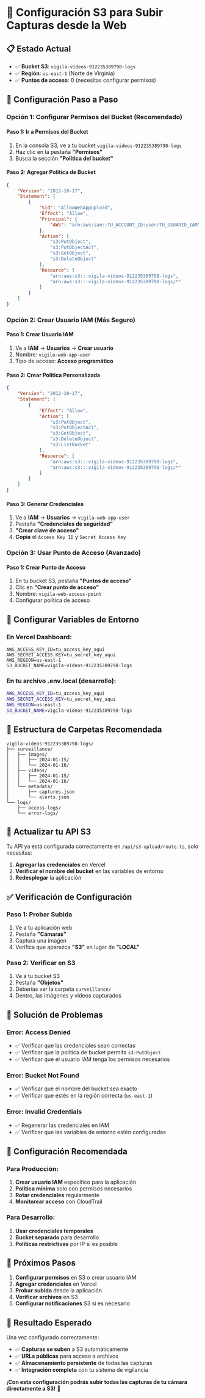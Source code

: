 # 🔧 Configuración S3 para Subir Capturas desde la Web

## 📋 **Estado Actual**
- ✅ **Bucket S3**: `vigila-videos-912235389798-logs`
- ✅ **Región**: `us-east-1` (Norte de Virginia)
- ✅ **Puntos de acceso**: 0 (necesitas configurar permisos)

## 🚀 **Configuración Paso a Paso**

### **Opción 1: Configurar Permisos del Bucket (Recomendado)**

#### **Paso 1: Ir a Permisos del Bucket**
1. En la consola S3, ve a tu bucket `vigila-videos-912235389798-logs`
2. Haz clic en la pestaña **"Permisos"**
3. Busca la sección **"Política del bucket"**

#### **Paso 2: Agregar Política de Bucket**
```json
{
    "Version": "2012-10-17",
    "Statement": [
        {
            "Sid": "AllowWebAppUpload",
            "Effect": "Allow",
            "Principal": {
                "AWS": "arn:aws:iam::TU_ACCOUNT_ID:user/TU_USUARIO_IAM"
            },
            "Action": [
                "s3:PutObject",
                "s3:PutObjectAcl",
                "s3:GetObject",
                "s3:DeleteObject"
            ],
            "Resource": [
                "arn:aws:s3:::vigila-videos-912235389798-logs",
                "arn:aws:s3:::vigila-videos-912235389798-logs/*"
            ]
        }
    ]
}
```

### **Opción 2: Crear Usuario IAM (Más Seguro)**

#### **Paso 1: Crear Usuario IAM**
1. Ve a **IAM** → **Usuarios** → **Crear usuario**
2. Nombre: `vigila-web-app-user`
3. Tipo de acceso: **Acceso programático**

#### **Paso 2: Crear Política Personalizada**
```json
{
    "Version": "2012-10-17",
    "Statement": [
        {
            "Effect": "Allow",
            "Action": [
                "s3:PutObject",
                "s3:PutObjectAcl",
                "s3:GetObject",
                "s3:DeleteObject",
                "s3:ListBucket"
            ],
            "Resource": [
                "arn:aws:s3:::vigila-videos-912235389798-logs",
                "arn:aws:s3:::vigila-videos-912235389798-logs/*"
            ]
        }
    ]
}
```

#### **Paso 3: Generar Credenciales**
1. Ve a **IAM** → **Usuarios** → `vigila-web-app-user`
2. Pestaña **"Credenciales de seguridad"**
3. **"Crear clave de acceso"**
4. **Copia** el `Access Key ID` y `Secret Access Key`

### **Opción 3: Usar Punto de Acceso (Avanzado)**

#### **Paso 1: Crear Punto de Acceso**
1. En tu bucket S3, pestaña **"Puntos de acceso"**
2. Clic en **"Crear punto de acceso"**
3. Nombre: `vigila-web-access-point`
4. Configurar política de acceso

## 🔑 **Configurar Variables de Entorno**

### **En Vercel Dashboard:**
```
AWS_ACCESS_KEY_ID=tu_access_key_aqui
AWS_SECRET_ACCESS_KEY=tu_secret_key_aqui
AWS_REGION=us-east-1
S3_BUCKET_NAME=vigila-videos-912235389798-logs
```

### **En tu archivo .env.local (desarrollo):**
```bash
AWS_ACCESS_KEY_ID=tu_access_key_aqui
AWS_SECRET_ACCESS_KEY=tu_secret_key_aqui
AWS_REGION=us-east-1
S3_BUCKET_NAME=vigila-videos-912235389798-logs
```

## 📁 **Estructura de Carpetas Recomendada**

```
vigila-videos-912235389798-logs/
├── surveillance/
│   ├── images/
│   │   ├── 2024-01-15/
│   │   └── 2024-01-16/
│   ├── videos/
│   │   ├── 2024-01-15/
│   │   └── 2024-01-16/
│   └── metadata/
│       ├── captures.json
│       └── alerts.json
└── logs/
    ├── access-logs/
    └── error-logs/
```

## 🔧 **Actualizar tu API S3**

Tu API ya está configurada correctamente en `/api/s3-upload/route.ts`, solo necesitas:

1. **Agregar las credenciales** en Vercel
2. **Verificar el nombre del bucket** en las variables de entorno
3. **Redesplegar** la aplicación

## ✅ **Verificación de Configuración**

### **Paso 1: Probar Subida**
1. Ve a tu aplicación web
2. Pestaña **"Cámaras"**
3. Captura una imagen
4. Verifica que aparezca **"S3"** en lugar de **"LOCAL"**

### **Paso 2: Verificar en S3**
1. Ve a tu bucket S3
2. Pestaña **"Objetos"**
3. Deberías ver la carpeta `surveillance/`
4. Dentro, las imágenes y videos capturados

## 🚨 **Solución de Problemas**

### **Error: Access Denied**
- ✅ Verificar que las credenciales sean correctas
- ✅ Verificar que la política de bucket permita `s3:PutObject`
- ✅ Verificar que el usuario IAM tenga los permisos necesarios

### **Error: Bucket Not Found**
- ✅ Verificar que el nombre del bucket sea exacto
- ✅ Verificar que estés en la región correcta (`us-east-1`)

### **Error: Invalid Credentials**
- ✅ Regenerar las credenciales en IAM
- ✅ Verificar que las variables de entorno estén configuradas

## 🎯 **Configuración Recomendada**

### **Para Producción:**
1. **Crear usuario IAM** específico para la aplicación
2. **Política mínima** solo con permisos necesarios
3. **Rotar credenciales** regularmente
4. **Monitorear acceso** con CloudTrail

### **Para Desarrollo:**
1. **Usar credenciales temporales**
2. **Bucket separado** para desarrollo
3. **Políticas restrictivas** por IP si es posible

## 🚀 **Próximos Pasos**

1. **Configurar permisos** en S3 o crear usuario IAM
2. **Agregar credenciales** en Vercel
3. **Probar subida** desde la aplicación
4. **Verificar archivos** en S3
5. **Configurar notificaciones** S3 si es necesario

## 📱 **Resultado Esperado**

Una vez configurado correctamente:
- ✅ **Capturas se suben** a S3 automáticamente
- ✅ **URLs públicas** para acceso a archivos
- ✅ **Almacenamiento persistente** de todas las capturas
- ✅ **Integración completa** con tu sistema de vigilancia

**¡Con esta configuración podrás subir todas las capturas de tu cámara directamente a S3!** 🎉
